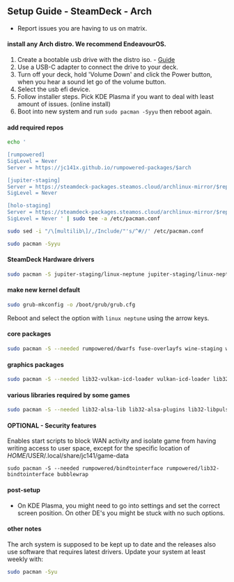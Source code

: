 ## Setup Guide - SteamDeck - Arch

- Report issues you are having to us on matrix.

#### install any Arch distro. We recommend EndeavourOS.

1. Create a bootable usb drive with the distro iso. - [Guide](https://discovery.endeavouros.com/installation/create-install-media-usb-key/2021/03/)
2. Use a USB-C adapter to connect the drive to your deck.
3. Turn off your deck, hold 'Volume Down' and click the Power button, when you hear a sound let go of the volume button.
4. Select the usb efi device.
5. Follow installer steps. Pick KDE Plasma if you want to deal with least amount of issues. (online install)
6. Boot into new system and run `sudo pacman -Syyu` then reboot again.

#### add required repos

```sh
echo '

[rumpowered]
SigLevel = Never
Server = https://jc141x.github.io/rumpowered-packages/$arch

[jupiter-staging]
Server = https://steamdeck-packages.steamos.cloud/archlinux-mirror/$repo/os/$arch
SigLevel = Never

[holo-staging]
Server = https://steamdeck-packages.steamos.cloud/archlinux-mirror/$repo/os/$arch
SigLevel = Never ' | sudo tee -a /etc/pacman.conf

sudo sed -i "/\[multilib\]/,/Include/"'s/^#//' /etc/pacman.conf

sudo pacman -Syyu
```

#### SteamDeck Hardware drivers

```sh
sudo pacman -S jupiter-staging/linux-neptune jupiter-staging/linux-neptune-headers jupiter-staging/linux-firmware-neptune jupiter-staging/jupiter-hw-support rumpowered/sc-controller
```

#### make new kernel default

```sh
sudo grub-mkconfig -o /boot/grub/grub.cfg
```

Reboot and select the option with `linux neptune` using the arrow keys.


#### core packages
```sh
sudo pacman -S --needed rumpowered/dwarfs fuse-overlayfs wine-staging wine-mono openssl-1.1
```

#### graphics packages
```sh
sudo pacman -S --needed lib32-vulkan-icd-loader vulkan-icd-loader lib32-vulkan-radeon vulkan-radeon
```

#### various libraries required by some games
```sh
sudo pacman -S --needed lib32-alsa-lib lib32-alsa-plugins lib32-libpulse lib32-openal lib32-zlib giflib libgphoto2 libxcrypt-compat zlib gst-plugins-base gst-plugins-good gst-plugins-ugly gst-plugins-bad gstreamer-vaapi gst-libav lib32-gst-plugins-base-libs lib32-gst-plugins-base lib32-gst-plugins-good
```

#### OPTIONAL - Security features

Enables start scripts to block WAN activity and isolate game from having writing access to user space, except for the specific location of $HOME/$USER/.local/share/jc141/game-data

```
sudo pacman -S --needed rumpowered/bindtointerface rumpowered/lib32-bindtointerface bubblewrap
```

#### post-setup
- On KDE Plasma, you might need to go into settings and set the correct screen position. On other DE's you might be stuck with no such options.

#### other notes

The arch system is supposed to be kept up to date and the releases also use software that requires latest drivers. Update your system at least weekly with:
```sh
sudo pacman -Syu
```
